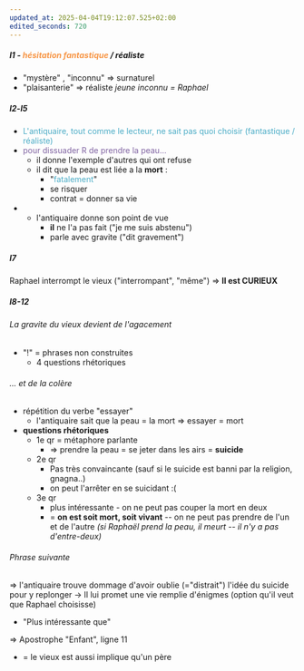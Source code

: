 ```yaml
---
updated_at: 2025-04-04T19:12:07.525+02:00
edited_seconds: 720
---
```

##### l1 - <font color="#f79646">hésitation fantastique</font> / réaliste 
- "mystère" , "inconnu" => surnaturel
- "plaisanterie" => réaliste
*jeune inconnu = Raphael*
##### l2-l5
- <font color="#4bacc6">L'antiquaire, tout comme le lecteur, ne sait pas quoi choisir (fantastique / réaliste)</font>
- <font color="#8064a2">pour dissuader R de prendre la peau...</font>
	- il donne l'exemple d'autres qui ont refuse
	- il dit que la peau est liée a la **mort** :
		- "<font color="#4bacc6">fatalement</font>"
		- se risquer
		- contrat = donner sa vie 
- + l'antiquaire donne son point de vue
	- **il** ne l'a pas fait ("je me suis abstenu")
	- parle avec gravite ("dit gravement")
##### l7
Raphael interrompt le vieux ("interrompant", "même")
=> **Il est CURIEUX**
##### l8-12
###### La gravite du vieux devient de l'agacement
- "!" = phrases non construites
	- 4 questions rhétoriques
###### ... et de la colère 
- répétition du verbe "essayer"
	- l'antiquaire sait que la peau = la mort => essayer = mort
- **questions rhétoriques**
	- 1e qr = métaphore parlante
		- => prendre la peau = se jeter dans les airs = **suicide**
	- 2e qr
		- Pas très convaincante (sauf si le suicide est banni par la religion, gnagna..)
		- on peut l'arrêter en se suicidant :(
	- 3e qr 
		- plus intéressante - on ne peut pas couper la mort en deux
		- = **on est soit mort, soit vivant** -- on ne peut pas prendre de l'un et de l'autre _(si Raphaël prend la peau, il meurt -- il n'y a pas d'entre-deux)_
###### Phrase suivante
=> l'antiquaire trouve dommage d'avoir oublie (="distrait") l'idée du suicide pour y replonger
-> Il lui promet une vie remplie d'énigmes (option qu'il veut que Raphael choisisse)
 - "Plus intéressante que"

=> Apostrophe "Enfant", ligne 11 
- = le vieux est aussi implique qu'un père 